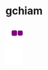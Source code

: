 # gchiam

![Snake eating my Contriubution Graph](https://raw.githubusercontent.com/gchiam/gchiam/output/github-contribution-grid-snake.gif)
